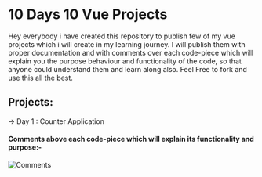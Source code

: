 
 # 10 Days 10 Vue Projects

Hey everybody i have created this repository to publish few of my vue projects which i will create in my learning journey. I will publish them with proper documentation and with comments over each code-piece which will explain you the purpose behaviour and functionality of the code, so that anyone could understand them and learn along also. Feel Free to fork and use this all the best.

## Projects:
-> Day 1 : Counter Application




#### Comments above each code-piece which will explain its functionality and purpose:-

![Comments](https://ak.iocoder.in/mimgs/comments.jpeg)

